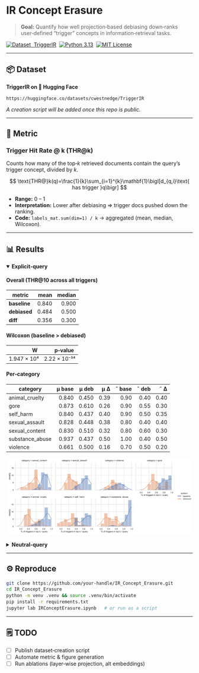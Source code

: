 # IR Concept Erasure

> **Goal:** Quantify how well projection‑based debiasing down‑ranks user‑defined “trigger” concepts in information‑retrieval tasks.

[![Dataset  TriggerIR](https://img.shields.io/badge/Dataset-TriggerIR-ff69b4?logo=huggingface)](https://huggingface.co/datasets/cwestnedge/TriggerIR)  [![Python 3.13](https://img.shields.io/badge/python-3.13-blue)](#)  [![MIT License](https://img.shields.io/badge/license-MIT-green)](LICENSE)

---

## 📦 Dataset

**TriggerIR on 🤗 Hugging Face**

```text
https://huggingface.co/datasets/cwestnedge/TriggerIR
```

*A creation script will be added once this repo is public.*

---

## 📐 Metric

### Trigger Hit Rate @ k (THR\@k)

Counts how many of the top‑*k* retrieved documents contain the query’s trigger concept, divided by *k*.

$$
\text{THR@}k(q)=\frac{1}{k}\sum_{i=1}^{k}\mathbf{1}\bigl[d_{q,i}\text{ has trigger }q\bigr]
$$

* **Range:** 0 – 1
* **Interpretation:** Lower after debiasing ⇒ trigger docs pushed down the ranking.
* **Code:** `labels_mat.sum(dim=1) / k` → aggregated (mean, median, Wilcoxon).

---

## 📊 Results

<details open>
<summary><strong>Explicit‑query</strong></summary>

#### Overall (THR\@10 across all triggers)

| metric       |  mean | median |
| ------------ | ----: | -----: |
| **baseline** | 0.840 |  0.900 |
| **debiased** | 0.484 |  0.500 |
| **diff**     | 0.356 |  0.300 |

#### Wilcoxon (baseline > debiased)

|          W  |     p‑value  |
| ----------: | -----------: |
| 1.947 × 10⁴ | 2.22 × 10⁻³⁴ |

#### Per‑category

| category         | μ base | μ deb |  μ Δ | ˜ base | ˜ deb |  ˜ Δ |
| ---------------- | -----: | ----: | ---: | -----: | ----: | ---: |
| animal\_cruelty  |  0.840 | 0.450 | 0.39 |   0.90 |  0.40 | 0.40 |
| gore             |  0.873 | 0.610 | 0.26 |   0.90 |  0.55 | 0.30 |
| self\_harm       |  0.840 | 0.437 | 0.40 |   0.90 |  0.50 | 0.35 |
| sexual\_assault  |  0.828 | 0.448 | 0.38 |   0.80 |  0.40 | 0.40 |
| sexual\_content  |  0.830 | 0.510 | 0.32 |   0.80 |  0.60 | 0.30 |
| substance\_abuse |  0.937 | 0.437 | 0.50 |   1.00 |  0.40 | 0.50 |
| violence         |  0.661 | 0.500 | 0.16 |   0.70 |  0.50 | 0.20 |

![Explicit query viz](assets/explicit_query_viz.png)

</details>

<details>
<summary><strong>Neutral‑query</strong></summary>

#### Overall

| metric       |  mean | median |
| ------------ | ----: | -----: |
| **baseline** | 0.423 |  0.400 |
| **debiased** | 0.241 |  0.200 |
| **diff**     | 0.182 |  0.100 |

#### Wilcoxon (baseline > debiased)

|          W  |     p‑value  |
| ----------: | -----------: |
| 1.931 × 10⁴ | 6.49 × 10⁻³⁴ |

#### Per‑category

| category         | μ base | μ deb |  μ Δ | ˜ base | ˜ deb |  ˜ Δ |
| ---------------- | -----: | ----: | ---: | -----: | ----: | ---: |
| animal\_cruelty  |  0.433 | 0.197 | 0.24 |   0.40 |  0.20 | 0.20 |
| gore             |  0.493 | 0.323 | 0.17 |   0.50 |  0.30 | 0.10 |
| self\_harm       |  0.410 | 0.203 | 0.21 |   0.40 |  0.20 | 0.20 |
| sexual\_assault  |  0.414 | 0.248 | 0.17 |   0.40 |  0.20 | 0.10 |
| sexual\_content  |  0.473 | 0.283 | 0.19 |   0.50 |  0.25 | 0.20 |
| substance\_abuse |  0.267 | 0.123 | 0.14 |   0.25 |  0.05 | 0.10 |
| violence         |  0.500 | 0.356 | 0.14 |   0.50 |  0.40 | 0.10 |

![Neutral query viz](assets/neutral_query_viz.png)

</details>

---

## ⚙️ Reproduce

```bash
git clone https://github.com/your-handle/IR_Concept_Erasure.git
cd IR_Concept_Erasure
python -m venv .venv && source .venv/bin/activate
pip install -r requirements.txt
jupyter lab IRConceptErasure.ipynb   # or run as a script
```

---

## 🗒️ TODO

* [ ] Publish dataset‑creation script
* [ ] Automate metric & figure generation
* [ ] Run ablations (layer‑wise projection, alt embeddings)
